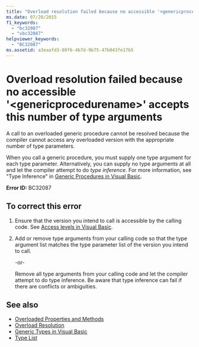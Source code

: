 ```yaml
---
title: "Overload resolution failed because no accessible '<genericprocedurename>' accepts this number of type arguments"
ms.date: 07/20/2015
f1_keywords: 
  - "bc32087"
  - "vbc32087"
helpviewer_keywords: 
  - "BC32087"
ms.assetid: a3eaafd3-80f6-4b7d-9b75-47b043fe17b5
---
```

# Overload resolution failed because no accessible '\<genericprocedurename>' accepts this number of type arguments
A call to an overloaded generic procedure cannot be resolved because the compiler cannot access any overloaded version with the appropriate number of type parameters.  
  
 When you call a generic procedure, you must supply one type argument for each type parameter. Alternatively, you can supply no type arguments at all and let the compiler attempt to do *type inference*. For more information, see "Type Inference" in [Generic Procedures in Visual Basic](../programming-guide/language-features/data-types/generic-procedures.md).  
  
 **Error ID:** BC32087  
  
## To correct this error  
  
1. Ensure that the version you intend to call is accessible by the calling code. See [Access levels in Visual Basic](../programming-guide/language-features/declared-elements/access-levels.md).  
  
2. Add or remove type arguments from your calling code so that the type argument list matches the type parameter list of the version you intend to call.  
  
     -or-  
  
     Remove all type arguments from your calling code and let the compiler attempt to do type inference. Be aware that type inference can fail if there are conflicts or ambiguities.  
  
## See also

- [Overloaded Properties and Methods](../programming-guide/language-features/objects-and-classes/overloaded-properties-and-methods.md)
- [Overload Resolution](../programming-guide/language-features/procedures/overload-resolution.md)
- [Generic Types in Visual Basic](../programming-guide/language-features/data-types/generic-types.md)
- [Type List](../language-reference/statements/type-list.md)
